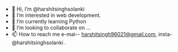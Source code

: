 - 👋 Hi, I’m @harshitsinghsolanki
- 👀 I’m interested in web development.
- 🌱 I’m currently learning Python
- 💞️ I’m looking to collaborate on ...
- 📫 How to reach me e-mai-- harshitsingh96021@gmail.com, insta- @harshitsinghsolanki .

<!---
harshitsinghsolanki/harshitsinghsolanki is a ✨ special ✨ repository because its `README.md` (this file) appears on your GitHub profile.
You can click the Preview link to take a look at your changes.
--->
